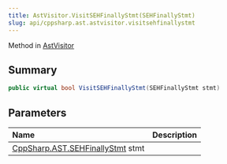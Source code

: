 ```yaml
---
title: AstVisitor.VisitSEHFinallyStmt(SEHFinallyStmt)
slug: api/cppsharp.ast.astvisitor.visitsehfinallystmt
---
```

Method in [AstVisitor](/api/cppsharp/ast/astvisitor)

## Summary



```csharp
public virtual bool VisitSEHFinallyStmt(SEHFinallyStmt stmt)
```

## Parameters

|Name|Description|
|:---|:---|
|[CppSharp.AST.SEHFinallyStmt](/api/cppsharp/ast/sehfinallystmt) stmt||

